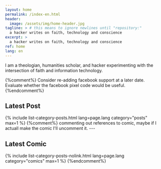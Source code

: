 ```yaml
---
layout: home
permalink: /index-en.html
header:
  image: /assets/img/home-header.jpg
tagline: > # this means to ignore newlines until "repository:"
  a hacker writes on faith, technology and conscience
excerpt: >
  a hacker writes on faith, technology and conscience
ref: home
lang: en
---
```


I am a theologian, humanities scholar, and hacker experimenting with the intersection of faith and information technology.

{%comment%}
Consider re-adding facebook support at a later date.
Evaluate whether the facebook pixel code would be useful.
{%endcomment%}

<h2>Latest Post</h2>
{% include list-category-posts.html lang=page.lang category="posts" max=1 %}
{%comment%}
commenting out references to comic, maybe if I actuall make the comic I'll uncomment it.
---
<h2>Latest Comic</h2>
{% include list-category-posts-nolink.html lang=page.lang category="comics" max=1 %}
{%endcomment%}
